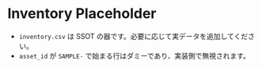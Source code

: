 # Inventory Placeholder

- `inventory.csv` は SSOT の器です。必要に応じて実データを追加してください。
- `asset_id` が `SAMPLE-` で始まる行はダミーであり、実装側で無視されます。
